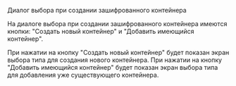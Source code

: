 Диалог выбора при создании зашифрованного контейнера

На диалоге выбора при создании зашифрованного контейнера имеются кнопки: "Создать новый контейнер" и "Добавить имеющийся контейнер".

При нажатии на кнопку "Создать новый контейнер" будет показан экран выбора типа для создания нового контейнера.
При нажатии на кнопку "Добавить имеющийся контейнер" будет показан экран выбора типа для добавления уже существующего контейнера.
